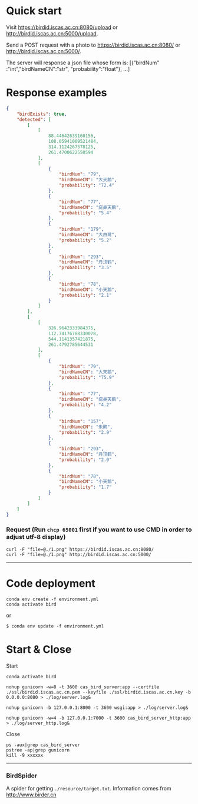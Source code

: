 # Quick start
Visit https://birdid.iscas.ac.cn:8080/upload or http://birdid.iscas.ac.cn:5000/upload.

Send a POST request with a photo to https://birdid.iscas.ac.cn:8080/ or http://birdid.iscas.ac.cn:5000/.

The server will response a json file whose form is: [{"birdNum" :"int","birdNameCN":"str", "probability":"float"}, ...]

# Response examples

```json
{
    "birdExists": true,
    "detected": [
        [
            [
                88.44642639160156,
                108.05941009521484,
                314.1124267578125,
                261.4700622558594
            ],
            [
                {
                    "birdNum": "79",
                    "birdNameCN": "大天鹅",
                    "probability": "72.4"
                },
                {
                    "birdNum": "77",
                    "birdNameCN": "疣鼻天鹅",
                    "probability": "5.4"
                },
                {
                    "birdNum": "179",
                    "birdNameCN": "大白鹭",
                    "probability": "5.2"
                },
                {
                    "birdNum": "293",
                    "birdNameCN": "丹顶鹤",
                    "probability": "3.5"
                },
                {
                    "birdNum": "78",
                    "birdNameCN": "小天鹅",
                    "probability": "2.1"
                }
            ]
        ],
        [
            [
                326.9642333984375,
                112.74176788330078,
                544.1141357421875,
                261.4792785644531
            ],
            [
                {
                    "birdNum": "79",
                    "birdNameCN": "大天鹅",
                    "probability": "75.9"
                },
                {
                    "birdNum": "77",
                    "birdNameCN": "疣鼻天鹅",
                    "probability": "4.2"
                },
                {
                    "birdNum": "157",
                    "birdNameCN": "朱鹮",
                    "probability": "2.9"
                },
                {
                    "birdNum": "293",
                    "birdNameCN": "丹顶鹤",
                    "probability": "2.0"
                },
                {
                    "birdNum": "78",
                    "birdNameCN": "小天鹅",
                    "probability": "1.7"
                }
            ]
        ]
    ]
}
```

### Request (Run `chcp 65001` first if you want to use CMD in order to adjust utf-8 display)

```
curl -F "file=@./1.png" https://birdid.iscas.ac.cn:8080/
curl -F "file=@./1.png" http://birdid.iscas.ac.cn:5000/
```

---

# Code deployment

```
conda env create -f environment.yml
conda activate bird
```

or
```
$ conda env update -f environment.yml
```

# Start & Close

Start
```
conda activate bird

nohup gunicorn -w=8 -t 3600 cas_bird_server:app --certfile ./ssl/birdid.iscas.ac.cn.pem --keyfile ./ssl/birdid.iscas.ac.cn.key -b 0.0.0.0:8080 > ./log/server.log&

nohup gunicorn -b 127.0.0.1:8000 -t 3600 wsgi:app > ./log/server.log&

nohup gunicorn -w=4 -b 127.0.0.1:7000 -t 3600 cas_bird_server_http:app > ./log/server_http.log&
```

Close
```
ps -aux|grep cas_bird_server
pstree -ap|grep gunicorn
kill -9 xxxxxx 
```

---

### BirdSpider

A spider for getting `./resource/target.txt`. Information comes from http://www.birder.cn
